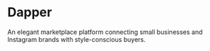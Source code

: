 # Dapper
An elegant marketplace platform connecting small businesses and Instagram brands with style-conscious buyers.
